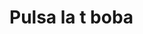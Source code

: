 <!DOCTYPE html>
<html lang="es">
<head>
  <meta charset="UTF-8">
  <meta name="viewport" content="width=device-width, initial-scale=1.0">
  <title>Te quiero Isa</title>
  <script>
    document.addEventListener('keydown', function(event) {
      if (event.key === 't' || event.key === 'T') {
        alert('Te quiero Isa');
      }
    });
  </script>
</head>
<body>
  <h1>Pulsa la t boba</h1>
</body>
</html>
